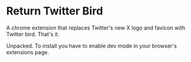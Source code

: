 # Return Twitter Bird

A chrome extension that replaces Twitter's new X logo and favicon with Twitter bird. That's it.

Unpacked. To install you have to enable dev mode in your browser's extensions page.
